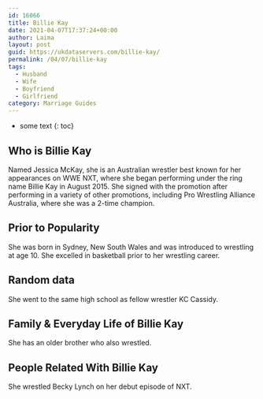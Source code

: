 ```yaml
---
id: 16066
title: Billie Kay
date: 2021-04-07T17:37:24+00:00
author: Laima
layout: post
guid: https://ukdataservers.com/billie-kay/
permalink: /04/07/billie-kay
tags:
  - Husband
  - Wife
  - Boyfriend
  - Girlfriend
category: Marriage Guides
---
```


* some text
{: toc}


## Who is Billie Kay
                  
                  
                  
Named Jessica McKay, she is an Australian wrestler best known for her appearances on WWE NXT, where she began performing under the ring name Billie Kay in August 2015. She signed with the promotion after performing in a variety of other promotions, including Pro Wrestling Alliance Australia, where she was a 2-time champion. 
                  
              
            
              
            
                
                
                
## Prior to Popularity
                  
                  
                  
She was born in Sydney, New South Wales and was introduced to wrestling at age 10. She excelled in basketball prior to her wrestling career. 
                  
              
            
              
            
                
                
                
## Random data
                  
                  
                  
She went to the same high school as fellow wrestler KC Cassidy. 
                  
              
            
              
            
                
                
                
## Family & Everyday Life of Billie Kay
                  
                  
                  
She has an older brother who also wrestled.
                  
              
            
              
            
                
                
                
## People Related With Billie Kay
                  
                  
                  
She wrestled Becky Lynch on her debut episode of NXT.
                  
              
            
              
            
                
              
            
              
              
            
            
              
            
          
          
          